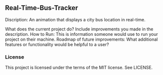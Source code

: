 ## Real-Time-Bus-Tracker
Discription: An animation that displays a city bus location in real-time.

What does the current project do?  Include improvements you made in the description. 
How to Run: This is information someone would use to run your project on their machine.
Roadmap of future improvements: 
What additional features or functionality would be helpful to a user? 

### License
This project is licensed under the terms of the MIT license. See LICENSE.
